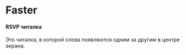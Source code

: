 # Faster
#### RSVP читалка
Это читалка, в которой слова появляются одним за другим в центре экрана.

